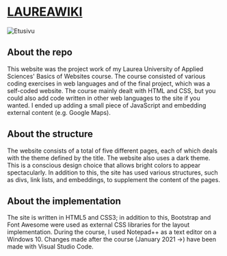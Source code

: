 # [LAUREAWIKI](https://ehkuitti.github.io/laureawiki)

![Etusivu](https://user-images.githubusercontent.com/72074501/153751158-4f0d76f3-fefd-4ebe-a387-31a1e6d9baf0.png)

## About the repo

This website was the project work of my Laurea University of Applied Sciences' Basics of Websites course. The course consisted of various coding exercises in web languages and of the final project, which was a self-coded website. The course mainly dealt with HTML and CSS, but you could also add code written in other web languages to the site if you wanted. I ended up adding a small piece of JavaScript and embedding external content (e.g. Google Maps).

## About the structure

The website consists of a total of five different pages, each of which deals with the theme defined by the title. The website also uses a dark theme. This is a conscious design choice that allows bright colors to appear spectacularly. In addition to this, the site has used various structures, such as divs, link lists, and embeddings, to supplement the content of the pages.

## About the implementation

The site is written in HTML5 and CSS3; in addition to this, Bootstrap and Font Awesome were used as external CSS libraries for the layout implementation. During the course, I used Notepad++ as a text editor on a Windows 10. Changes made after the course (January 2021 ->) have been made with Visual Studio Code.
